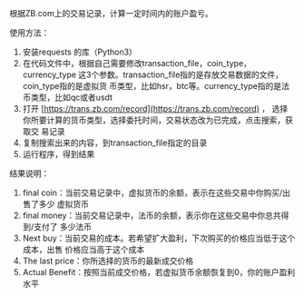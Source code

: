 根据ZB.com上的交易记录，计算一定时间内的账户盈亏。

使用方法：
1. 安装requests 的库（Python3）
2. 在代码文件中，根据自己需要修改transaction_file，coin_type，currency_type
   这3个参数。transaction_file指的是存放交易数据的文件，coin_type指的是虚拟货
   币类型，比如hsr，btc等。currency_type指的是法币类型，比如qc或者usdt
3. 打开 [https://trans.zb.com/record](https://trans.zb.com/record) ，
   选择你所要计算的货币类型，选择委托时间，交易状态改为已完成，点击搜索，获取交
   易记录
4. 复制搜索出来的内容，到transaction_file指定的目录
5. 运行程序，得到结果

结果说明：
1. final coin：当前交易记录中，虚拟货币的余额，表示在这些交易中你购买/出售了多少
   虚拟货币
2. final money：当前交易记录中，法币的余额，表示你在这些交易中你总共得到/支付了
   多少法币
3. Next buy：当前交易的成本。若希望扩大盈利，下次购买的价格应当低于这个成本，出售
   价格应当高于这个成本
4. The last price：你所选择的货币的最新成交价格
5. Actual Benefit：按照当前成交价格，若虚拟货币余额恢复到0，你的账户盈利水平
